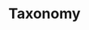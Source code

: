 ---
title: Taxonomy
description: Handle and Transform Taxonomic Information
slug: taxonomy
outputs:
- JSON
- HTML
---